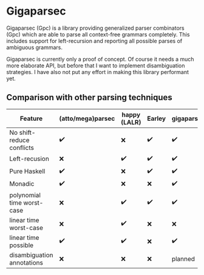 # Gigaparsec

Gigaparsec (Gpc) is a library providing generalized parser combinators (Gpc)
which are able to parse all context-free grammars completely. This includes
support for left-recursion and reporting all possible parses of ambiguous
grammars.

Gigaparsec is currently only a proof of concept. Of course it needs a much more
elaborate API, but before that I want to implement disambiguation strategies.
I have also not put any effort in making this library performant yet.

## Comparison with other parsing techniques

Feature                    | (atto/mega)parsec  | happy (LALR)       | Earley             | gigaparsec
---------------------------|--------------------|--------------------|--------------------|--------------------
No shift-reduce conflicts  | :heavy_check_mark: | :x:                | :heavy_check_mark: | :heavy_check_mark:
Left-recusion              | :x:                | :heavy_check_mark: | :heavy_check_mark: | :heavy_check_mark:
Pure Haskell               | :heavy_check_mark: | :x:                | :heavy_check_mark: | :heavy_check_mark:
Monadic                    | :heavy_check_mark: | :x:                | :x:                | :heavy_check_mark:
polynomial time worst-case | :x:                | :heavy_check_mark: | :heavy_check_mark: | :heavy_check_mark:
linear time worst-case     | :x:                | :heavy_check_mark: | :x:                | :x:
linear time possible       | :heavy_check_mark: | :heavy_check_mark: | :x:                | :heavy_check_mark:
disambiguation annotations | :x:                | :x:                | :x:                | planned
